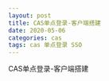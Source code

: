 ```yaml
---
layout: post
title: CAS单点登录-客户端搭建
date: 2020-05-06
categories: cas
tags: cas 单点登录 SSO
---
```

CAS单点登录-客户端搭建
